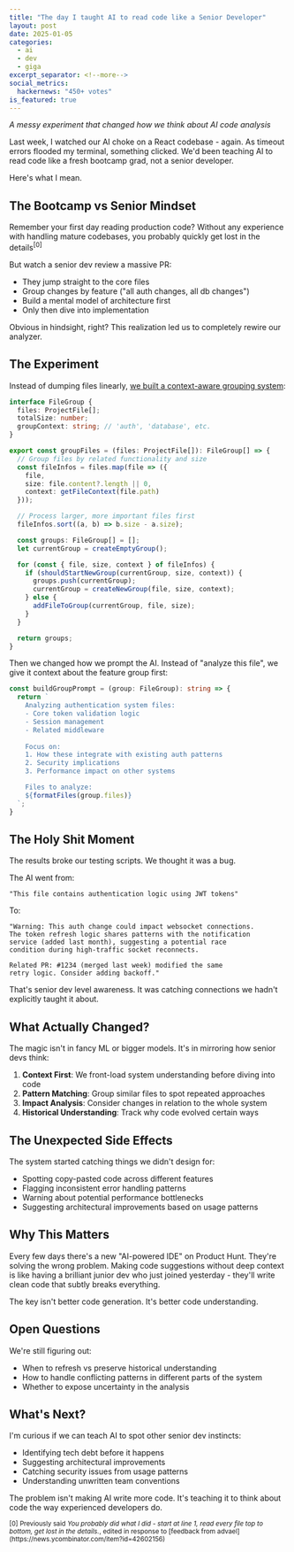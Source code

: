 ```yaml
---
title: "The day I taught AI to read code like a Senior Developer"
layout: post
date: 2025-01-05
categories:
  - ai
  - dev
  - giga
excerpt_separator: <!--more-->
social_metrics:
  hackernews: "450+ votes"
is_featured: true
---
```


*A messy experiment that changed how we think about AI code analysis*

Last week, I watched our AI choke on a React codebase - again. As timeout errors flooded my terminal, something clicked. We'd been teaching AI to read code like a fresh bootcamp grad, not a senior developer.

Here's what I mean.

<!--more-->

## The Bootcamp vs Senior Mindset

Remember your first day reading production code? Without any experience with handling mature codebases, you probably quickly get lost in the details<sup>[0]</sup>

But watch a senior dev review a massive PR:

- They jump straight to the core files
- Group changes by feature ("all auth changes, all db changes")
- Build a mental model of architecture first
- Only then dive into implementation

Obvious in hindsight, right? This realization led us to completely rewire our analyzer.

## The Experiment 

Instead of dumping files linearly, [we built a context-aware grouping system](/blog/giga):

```typescript
interface FileGroup {
  files: ProjectFile[];
  totalSize: number;
  groupContext: string; // 'auth', 'database', etc.
}

export const groupFiles = (files: ProjectFile[]): FileGroup[] => {
  // Group files by related functionality and size
  const fileInfos = files.map(file => ({
    file,
    size: file.content?.length || 0,
    context: getFileContext(file.path)
  }));

  // Process larger, more important files first
  fileInfos.sort((a, b) => b.size - a.size);

  const groups: FileGroup[] = [];
  let currentGroup = createEmptyGroup();

  for (const { file, size, context } of fileInfos) {
    if (shouldStartNewGroup(currentGroup, size, context)) {
      groups.push(currentGroup);
      currentGroup = createNewGroup(file, size, context);
    } else {
      addFileToGroup(currentGroup, file, size);
    }
  }

  return groups;
}
```

Then we changed how we prompt the AI. Instead of "analyze this file", we give it context about the feature group first:

```typescript
const buildGroupPrompt = (group: FileGroup): string => {
  return `
    Analyzing authentication system files:
    - Core token validation logic
    - Session management
    - Related middleware
    
    Focus on:
    1. How these integrate with existing auth patterns
    2. Security implications
    3. Performance impact on other systems

    Files to analyze:
    ${formatFiles(group.files)}
  `;
}
```

## The Holy Shit Moment

The results broke our testing scripts. We thought it was a bug.

The AI went from:
```
"This file contains authentication logic using JWT tokens"
```

To:
```
"Warning: This auth change could impact websocket connections.
The token refresh logic shares patterns with the notification 
service (added last month), suggesting a potential race 
condition during high-traffic socket reconnects.

Related PR: #1234 (merged last week) modified the same
retry logic. Consider adding backoff."
```

That's senior dev level awareness. It was catching connections we hadn't explicitly taught it about.

## What Actually Changed?

The magic isn't in fancy ML or bigger models. It's in mirroring how senior devs think:

1. **Context First**: We front-load system understanding before diving into code
2. **Pattern Matching**: Group similar files to spot repeated approaches
3. **Impact Analysis**: Consider changes in relation to the whole system
4. **Historical Understanding**: Track why code evolved certain ways

## The Unexpected Side Effects

The system started catching things we didn't design for:

- Spotting copy-pasted code across different features
- Flagging inconsistent error handling patterns
- Warning about potential performance bottlenecks
- Suggesting architectural improvements based on usage patterns

## Why This Matters

Every few days there's a new "AI-powered IDE" on Product Hunt. They're solving the wrong problem. Making code suggestions without deep context is like having a brilliant junior dev who just joined yesterday - they'll write clean code that subtly breaks everything.

The key isn't better code generation. It's better code understanding.

## Open Questions

We're still figuring out:

- When to refresh vs preserve historical understanding
- How to handle conflicting patterns in different parts of the system
- Whether to expose uncertainty in the analysis

## What's Next?

I'm curious if we can teach AI to spot other senior dev instincts:

- Identifying tech debt before it happens
- Suggesting architectural improvements
- Catching security issues from usage patterns
- Understanding unwritten team conventions

The problem isn't making AI write more code. It's teaching it to think about code the way experienced developers do.

<small>
[0] Previously said <em>You probably did what I did - start at line 1, read every file top to bottom, get lost in the details.</em>, edited in response to [feedback from advael](https://news.ycombinator.com/item?id=42602156)
</small>
